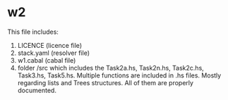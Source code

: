 # w2
This file includes:
1. LICENCE (licence file)
2. stack.yaml (resolver file)
3. w1.cabal (cabal file)
4. folder /src which includes the Task2a.hs, Task2n.hs, Task2c.hs, Task3.hs, Task5.hs. 
Multiple functions are included in .hs files. Mostly regarding lists and Trees structures. All of them are properly documented.


